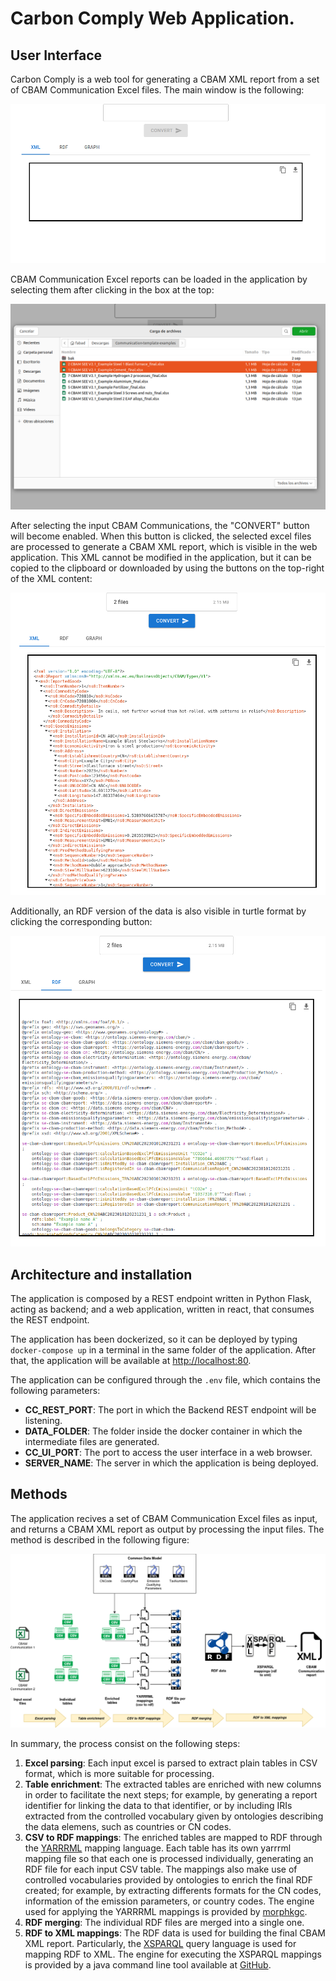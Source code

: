 # Carbon Comply Web Application.

## User Interface

Carbon Comply is a web tool for generating a CBAM XML report from a set of CBAM Communication Excel files. The main window is the following:

![app1](./figures/main_window.png)

CBAM Communication Excel reports can be loaded in the application by selecting them after clicking in the box at the top:

![app2](./figures/main_window2.png)

After selecting the input CBAM Communications, the "CONVERT" button will become enabled. When this button is clicked, the selected excel files are processed to generate a CBAM XML report, which is visible in the web application. This XML cannot be modified in the application, but it can be copied to the clipboard or downloaded by using the buttons on the top-right of the XML content:

![app3](./figures/main_window3.png)

Additionally, an RDF version of the data is also visible in turtle format by clicking the corresponding button:

![app4](./figures/main_window4.png)

## Architecture and installation
The application is composed by a REST endpoint written in Python Flask, acting as backend; and a web application, written in react, that consumes the REST endpoint.

The application has been dockerized, so it can be deployed by typing `docker-compose up` in a terminal in the same folder of the application. After that, the application will be available at [http://localhost:80](http://localhost:80).

The application can be configured through the `.env` file, which contains the following parameters:

  * **CC_REST_PORT**: The port in which the Backend REST endpoint will be listening.
  * **DATA_FOLDER**: The folder inside the docker container in which the intermediate files are generated.
  * **CC_UI_PORT**: The port to access the user interface in a web browser.
  * **SERVER_NAME**: The server in which the application is being deployed.

## Methods
The application recives a set of CBAM Communication Excel files as input, and returns a CBAM XML report as output by processing the input files. The method is described in the following figure:

![pipeline](./figures/cc.png)

In summary, the process consist on the following steps:

  1. **Excel parsing**: Each input excel is parsed to extract plain tables in CSV format, which is more suitable for processing.
  2. **Table enrichment**: The extracted tables are enriched with new columns in order to facilitate the next steps; for example, by generating a report identifier for linking the data to that identifier, or by including IRIs extracted from the controlled vocabulary given by ontologies describing the data elemens, such as countries or CN codes.
  3. **CSV to RDF mappings**: The enriched tables are mapped to RDF through the [YARRRML](https://rml.io/yarrrml/) mapping language. Each table has its own yarrrml mapping file so that each one is processed individually, generating an RDF file for each input CSV table. The mappings also make use of controlled vocabularies provided by ontologies to enrich the final RDF created; for example, by extracting differents formats for the CN codes, information of the emission parameters, or country codes. The engine used for applying the YARRRML mappings is provided by [morphkgc](https://morph-kgc.readthedocs.io/en/stable/).
  4. **RDF merging**: The individual RDF files are merged into a single one.
  5. **RDF to XML mappings**: The RDF data is used for building the final CBAM XML report. Particularly, the [XSPARQL](https://www.w3.org/submissions/xsparql-language-specification/) query language is used for mapping RDF to XML. The engine for executing the XSPARQL mappings is provided by a java command line tool available at [GitHub](https://github.com/semantalytics/xsparql).